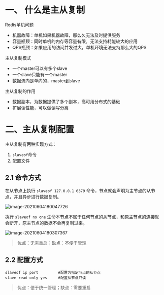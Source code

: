# 一、 什么是主从复制

Redis单机问题

- 机器故障：单机如果机器故障，那么久无法及时提供服务
- 容量瓶颈：同时单机的内存等容量有限，无法支持耗能较大的应用
- QPS瓶颈：如果应用的访问并发过大，单机环境无法支持那么大的QPS

主从复制模式

- 一个master可以有多个slave
- 一个slave只能有一个master
- 数据流向是单向的，master到slave

主从复制的作用

- 数据副本，为数据提供了多个副本，高可用分布式的基础
- 扩展读性能，可以做读写分离

# 二、主从复制配置

主从复制有两种实现方式：

1. `slaveof`命令
2. 配置文件

## 2.1 命令方式

在从节点上执行 `slaveof 127.0.0.1 6379` 命令，节点就会声明为主节点的从节点，并且异步进行数据复制。

![image-20210604180047726](https://z3.ax1x.com/2021/06/04/2JXWa6.png)

执行 `slaveof no one` 生命本节点不属于任何节点的从节点，和原主节点的连接就会断开，原主节点的数据不会再复制过来。

![image-20210604180307367](https://z3.ax1x.com/2021/06/04/2JjZJU.png)

> 优点：无需重启；缺点：不便于管理

## 2.2 配置方式

```
slaveof ip port         #配置为指定节点的从节点
slave-read-only yes     #配置从节点只读
```

> 优点：便于统一管理；缺点：需要重启















